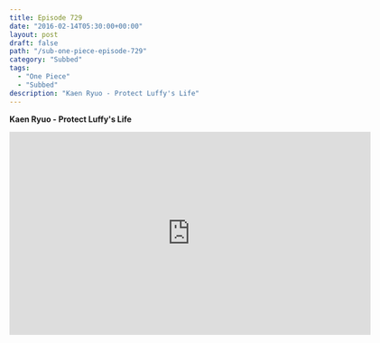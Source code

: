 ```yaml
---
title: Episode 729
date: "2016-02-14T05:30:00+00:00"
layout: post
draft: false
path: "/sub-one-piece-episode-729"
category: "Subbed"
tags:
  - "One Piece"
  - "Subbed"
description: "Kaen Ryuo - Protect Luffy's Life"
---
```


**Kaen Ryuo - Protect Luffy's Life**

<iframe width="640" height="360" src="https://www.rapidvideo.com/e/G6FRPGME77" frameborder="0" marginwidth=0 marginheight=0 scrolling=no allowfullscreen></iframe>

